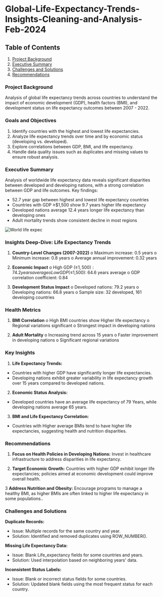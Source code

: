 # Global-Life-Expectancy-Trends-Insights-Cleaning-and-Analysis-Feb-2024

## Table of Contents
1. [Project Background](#project-background)
2. [Executive Summary](#executive-summary)
3. [Challenges and Solutions](#Challenges-and-Solutions)
4. [Recommendations](#Recommendations)

### Project Background
Analysis of global life expectancy trends across countries to understand the impact
of economic development (GDP), health factors (BMI), and development status on
life expectancy outcomes between 2007 - 2022.

### Goals and Objectives 
1. Identify countries with the highest and lowest life expectancies.
2. Analyze life expectancy trends over time and by economic status (developing vs.
developed).
3. Explore correlations between GDP, BMI, and life expectancy.
4. Handle data quality issues such as duplicates and missing values to ensure robust
analysis.

### Executive Summary
Analysis of worldwide life expectancy data reveals significant disparities between
developed and developing nations, with a strong correlation between GDP and life
outcomes. Key findings:
* 52.7 year gap between highest and lowest life expectancy countries
* Countries with GDP ≥$1,500 show 9.7 years higher life expectancy
* Developed nations average 12.4 years longer life expectancy than developing
ones
* Adult mortality trends show consistent decline in most regions

![World life expec](https://github.com/user-attachments/assets/0acee083-469e-4a1f-9a9b-9daaab376d23)

### Insights Deep-Dive: Life Expectancy Trends

1. **Country-Level Changes (2007-2022)**
o Maximum increase: 0.5 years
o Minimum increase: 0.8 years
o Average annual improvement: 0.32 years

2. **Economic Impact**
o High GDP (≥$1,500): 74.2 years average
o Low GDP (≤$1,500): 64.6 years average
o GDP correlation coefficient: 0.84

3. **Development Status Impact**
o Developed nations: 79.2 years
o Developing nations: 66.8 years
o Sample size: 32 developed, 161 developing countries

### Health Metrics
1. **BMI Correlation**
o High BMI countries show Higher life expectancy
o Regional variations significant
o Strongest impact in developing nations

2. **Adult Mortality**
o Increasing trend across 15 years
o Faster improvement in developing nations
o Significant regional variations

### Key Insights
1. **Life Expectancy Trends:**
- Countries with higher GDP have significantly longer life expectancies.
- Developing nations exhibit greater variability in life expectancy growth over 15
years compared to developed nations.

2. **Economic Status Analysis:**
- Developed countries have an average life expectancy of 79 Years, while
developing nations average 65 years.

3. **BMI and Life Expectancy Correlation:**
- Countries with Higher average BMIs tend to have higher life expectancies,
suggesting health and nutrition disparities.

### Recommendations
1. **Focus on Health Policies in Developing Nations:**
Invest in healthcare infrastructure to address disparities in life expectancy.

2. **Target Economic Growth:**
Countries with higher GDP exhibit longer life expectancies; policies aimed at
economic development could improve overall health.

3 **Address Nutrition and Obesity:**
Encourage programs to manage a healthy BMI, as higher BMIs are often linked to higher life expectancy in some populations..

### Challenges and Solutions
**Duplicate Records:**
* Issue: Multiple records for the same country and year.
* Solution: Identified and removed duplicates using ROW_NUMBER().
  
**Missing Life Expectancy Data:**
* Issue: Blank Life_expectancy fields for some countries and years.
* Solution: Used interpolation based on neighboring years&#39; data.
  
**Inconsistent Status Labels:**
* Issue: Blank or incorrect status fields for some countries.
* Solution: Updated blank fields using the most frequent status for each country.

